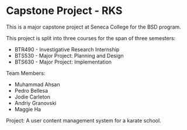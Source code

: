 # Capstone Project - RKS

<p>This is a major capstone project at Seneca College for the BSD program. </p>

<p>This project is split into three courses for the span of three semesters:</p>
<ul>
  <li>BTR490 - Investigative Research Internship</li>
  <li>BTS530 - Major Project: Planning and Design</li>
  <li>BTS630 - Major Project: Implementation</li>
</ul>

<p>Team Members:</p>
<ul>
  <li>Muhammad Ahsan</li>
  <li>Pedro Bellesa</li>
  <li>Jodie Carleton</li>
  <li>Andriy Granovski</li>
  <li>Maggie Ha</li>
</ul>

<p>Project: A user content management system for a karate school.</p>


